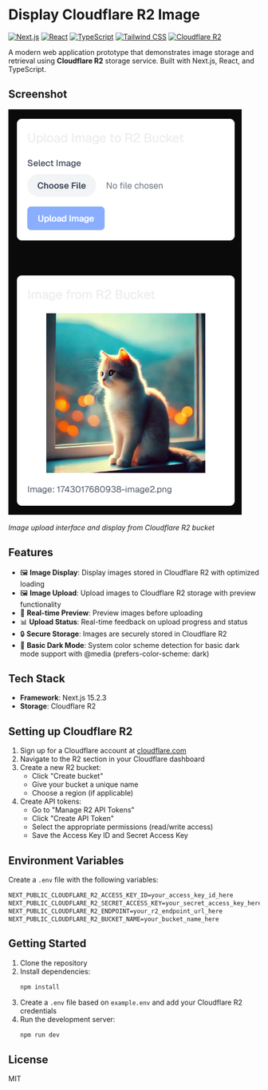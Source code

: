 # Display Cloudflare R2 Image

[![Next.js](https://img.shields.io/badge/Next.js-15.2.3-black?logo=next.js)](https://nextjs.org/)
[![React](https://img.shields.io/badge/React-19.0.0-blue?logo=react)](https://reactjs.org/)
[![TypeScript](https://img.shields.io/badge/TypeScript-5.0.0-blue?logo=typescript)](https://www.typescriptlang.org/)
[![Tailwind CSS](https://img.shields.io/badge/Tailwind_CSS-4.0.0-38B2AC?logo=tailwind-css)](https://tailwindcss.com/)
[![Cloudflare R2](https://img.shields.io/badge/Cloudflare_R2-Compatible-blue?logo=cloudflare)](https://developers.cloudflare.com/r2/)

A modern web application prototype that demonstrates image storage and retrieval using **Cloudflare R2** storage service. Built with Next.js, React, and TypeScript.

## Screenshot

![App Screenshot](./assets/screenshot.png)

_Image upload interface and display from Cloudflare R2 bucket_

## Features

- 🖼️ **Image Display**: Display images stored in Cloudflare R2 with optimized loading
- 🖼️ **Image Upload**: Upload images to Cloudflare R2 storage with preview functionality
- 🔄 **Real-time Preview**: Preview images before uploading
- 📊 **Upload Status**: Real-time feedback on upload progress and status
- 🔒 **Secure Storage**: Images are securely stored in Cloudflare R2
- 🌙 **Basic Dark Mode**: System color scheme detection for basic dark mode support with @media (prefers-color-scheme: dark)

## Tech Stack

- **Framework**: Next.js 15.2.3
- **Storage**: Cloudflare R2

## Setting up Cloudflare R2

1. Sign up for a Cloudflare account at [cloudflare.com](https://cloudflare.com)
2. Navigate to the R2 section in your Cloudflare dashboard
3. Create a new R2 bucket:
   - Click "Create bucket"
   - Give your bucket a unique name
   - Choose a region (if applicable)
4. Create API tokens:
   - Go to "Manage R2 API Tokens"
   - Click "Create API Token"
   - Select the appropriate permissions (read/write access)
   - Save the Access Key ID and Secret Access Key

## Environment Variables

Create a `.env` file with the following variables:

```env
NEXT_PUBLIC_CLOUDFLARE_R2_ACCESS_KEY_ID=your_access_key_id_here
NEXT_PUBLIC_CLOUDFLARE_R2_SECRET_ACCESS_KEY=your_secret_access_key_here
NEXT_PUBLIC_CLOUDFLARE_R2_ENDPOINT=your_r2_endpoint_url_here
NEXT_PUBLIC_CLOUDFLARE_R2_BUCKET_NAME=your_bucket_name_here
```

## Getting Started

1. Clone the repository
2. Install dependencies:
   ```bash
   npm install
   ```
3. Create a `.env` file based on `example.env` and add your Cloudflare R2 credentials
4. Run the development server:
   ```bash
   npm run dev
   ```

## License

MIT

